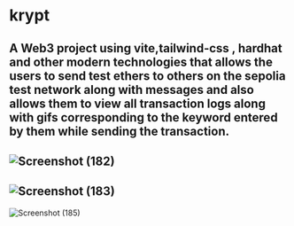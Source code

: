 # krypt
A Web3 project using vite,tailwind-css , hardhat and other modern technologies that allows the users to send test ethers to others on the sepolia test network along with messages and also allows them to view all transaction logs along with gifs corresponding to the keyword entered by them while sending the transaction.
---
![Screenshot (182)](https://user-images.githubusercontent.com/98577878/232907186-fed8a377-3693-4376-87cd-ac7922f6a0f9.png)
---
![Screenshot (183)](https://user-images.githubusercontent.com/98577878/232907286-b5e2e83e-69b4-4fee-bd5d-dea5cab65555.png)
---
![Screenshot (185)](https://user-images.githubusercontent.com/98577878/232907165-1ab7ecb2-9d94-4738-b3fe-c891ab87e5f7.png)

